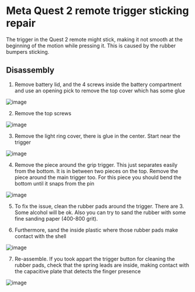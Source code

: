 # Meta Quest 2 remote trigger sticking repair

The trigger in the Quest 2 remote might stick, making it not smooth at the beginning of the motion while pressing it. This is caused by the rubber bumpers sticking. 

## Disassembly

1. Remove battery lid, and the 4 screws inside the battery compartment and use an opening pick to remove the top cover which has some glue

![image](https://user-images.githubusercontent.com/1091420/202185199-5b981d65-17b2-48c0-b1f8-d405fe3518ee.png)

2. Remove the top screws

![image](https://user-images.githubusercontent.com/1091420/202186661-f1ca7feb-c66d-4293-829f-44c1c1793812.png)

3. Remove the light ring cover, there is glue in the center. Start near the trigger

![image](https://user-images.githubusercontent.com/1091420/202187258-fddc67e6-a07c-4bc3-9228-537a7e685049.png)

4. Remove the piece around the grip trigger. This just separates easily from the bottom. It is in between two pieces on the top. Remove the piece around the main trigger too. For this piece you should bend the bottom until it snaps from the pin

![image](https://user-images.githubusercontent.com/1091420/202187681-64273e4b-3887-4f16-9e0e-984149b35360.png)

5. To fix the issue, clean the rubber pads around the trigger. There are 3. Some alcohol will be ok. Also you can try to sand the rubber with some fine sanding paper (400-800 grit).

6. Furthermore, sand the inside plastic where those rubber pads make contact with the shell

![image](https://user-images.githubusercontent.com/1091420/202199655-e04fddf6-a27a-4f38-a9e7-fb3599ef9e21.png)

7. Re-assemble. If you took appart the trigger button for cleaning the rubber pads, check that the spring leads are inside, making contact with the capacitive plate that detects the finger presence

![image](https://user-images.githubusercontent.com/1091420/202200128-1b0e36b6-3c40-40ad-ab87-96d743326d48.png)
